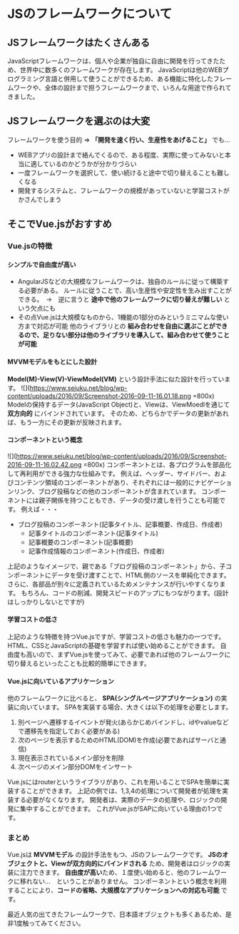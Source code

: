# JSのフレームワークについて

## JSフレームワークはたくさんある
JavaScriptフレームワークは、個人や企業が独自に自由に開発を行ってきたため、世界中に数多くのフレームワークが存在します。
JavaScriptは他のWEBプログラミング言語と併用して使うことができるため、ある機能に特化したフレームワークや、全体の設計まで担うフレームワークまで、いろんな用途で作られてきました。

## JSフレームワークを選ぶのは大変
フレームワークを使う目的 ⇒ **「開発を速く行い、生産性をあげること」**
でも…
* WEBアプリの設計まで絡んでくるので、ある程度、実際に使ってみないと本当に適しているのかどうかが分かりづらい
* 一度フレームワークを選択して、使い続けると途中で切り替えることも難しくなる
* 開発するシステムと、フレームワークの規模があっていないと学習コストがかさんでしまう

## そこでVue.jsがおすすめ

### Vue.jsの特徴
#### シンプルで自由度が高い
* AngularJSなどの大規模なフレームワークは、独自のルールに従って構築する必要がある。
ルールに従うことで、高い生産性や安定性を生み出すことができる。　→　逆に言うと **途中で他のフレームワークに切り替えが難しい** という欠点にも
* その点Vue.jsは大規模なものから、1機能の1部分のみというミニマムな使い方まで対応が可能
他のライブラリとの **組み合わせを自由に選ぶことができるので、足りない部分は他のライブラリを導入して、組み合わせて使うことが可能**

#### MVVMモデルをもとにした設計
**Model(M)-View(V)-ViewModel(VM)** という設計手法に似た設計を行っています。
![](https://www.sejuku.net/blog/wp-content/uploads/2016/09/Screenshot-2016-09-11-16.01.18.png =800x)
Modelの保持するデータ(JavaScript Object)と、Viewは、ViewMoedlを通じて **双方向的** にバインドされています。
そのため、どちらかでデータの更新があれば、もう一方にその更新が反映されます。

#### コンポーネントという概念
![](https://www.sejuku.net/blog/wp-content/uploads/2016/09/Screenshot-2016-09-11-16.02.42.png =800x)
コンポーネントとは、各プログラムを部品化して再利用ができる強力な仕組みです。
例えば、ヘッダー、サイドバー、およびコンテンツ領域のコンポーネントがあり、それぞれには一般的にナビゲーションリンク、ブログ投稿などの他のコンポーネントが含まれています。
コンポーネントには親子関係を持つこともでき、データの受け渡しを行うことも可能です。
例えば・・・

* ブログ投稿のコンポーネント(記事タイトル、記事概要、作成日、作成者)
  * 記事タイトルのコンポーネント(記事タイトル)
  * 記事概要のコンポーネント(記事概要)
  * 記事作成情報のコンポーネント(作成日、作成者)

上記のようなイメージで、親である「ブログ投稿のコンポーネント」から、子コンポーネントにデータを受け渡すことで、HTML側のソースを単純化できます。
さらに、各部品が別々に定義されているためメンテナンスが行いやすくなります。
もちろん、コードの削減、開発スピードのアップにもつながります。(設計はしっかりしないとですが)

#### 学習コストの低さ
上記のような特徴を持つVue.jsですが、学習コストの低さも魅力の一つです。
HTML、CSSとJavaScriptの基礎を学習すれば使い始めることができます。
自由度も高いので、まずVue.jsを使ってみて、必要であれば他のフレームワークに切り替えるといったことも比較的簡単にできます。

#### Vue.jsに向いているアプリケーション
他のフレームワークに比べると、 **SPA(シングルページアプリケーション)** の実装に向いています。
SPAを実装する場合、大きくは以下の処理を必要とします。

1. 別ページへ遷移するイベントが発火(あらかじめバインドし、idやvalueなどで遷移先を指定しておく必要がある)
2. 次のページを表示するためのHTML(DOM)を作成(必要であればサーバと通信)
3. 現在表示されているメイン部分を削除
4. 次ページのメイン部分DOMをインサート

Vue.jsにはrouterというライブラリがあり、これを用いることでSPAを簡単に実装することができます。
上記の例では、1,3,4の処理について開発者が処理を実装する必要がなくなります。
開発者は、実際のデータの処理や、ロジックの開発に集中することができます。
これがVue.jsがSAPに向いている理由の1つです。

### まとめ
Vue.jsは **MVVMモデル** の設計手法をもつ、JSのフレームワークです。
**JSのオブジェクトと、Viewが双方向的にバインドされる** ため、開発者はロジックの実装に注力できます。
**自由度が高い**ため、１度使い始めると、他のフレームワークに移れない…　ということがありません。
コンポーネントという概念を利用することにより、**コードの省略、大規模なアプリケーションへの対応も可能** です。

最近人気の出てきたフレームワークで、日本語オブジェクトも多くあるため、是非1度触ってみてください。


